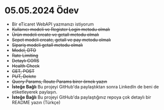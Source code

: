 # 05.05.2024 Ödev

- Bir eTicaret WebAPI yazmanızı istiyorum
- <del>Kullanıcı modeli ve Register Login metodu olmalı</del>
- <del>Ürün modeli create ve getall metodu olmalı</del>
- <del>Sepet modeli create, getall ve pay metodu olmalı</del>
- <del>Sipariş modeli getall metodu olmalı</del>
- <del>Model, DTO</del> 
- <del>Rate Limiting</del>
- <del>Detaylı CORS</del>
- <del>Health Check</del>
- <del>GET, POST</del>
- <del>PUT, Delete</del>
- <del>Query Params, Route Params birer örnek yazın</del>
- **İsteğe Bağlı** Bu projeyi GitHub'da paylaştıktan sonra LinkedIn de beni de etiketleyerek paylaşın.
- **İsteğe Bağlı** Bu projeyi GitHub'da paylaştığınız repoya çok detaylı bir README yazın (Türkçe)


